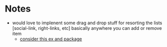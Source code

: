 # Notes 

- would love to implenent some drag and drop stuff for resorting the lists [social-link, right-links, etc] basically anywhere you can add or remove item
    - [consider this ex and package](https://react-dnd.github.io/react-dnd/examples/customize/handles-and-previews)